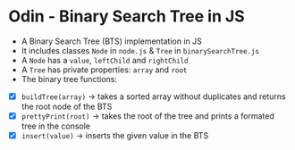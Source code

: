 # Odin - Binary Search Tree in JS

- A Binary Search Tree (BTS) implementation in JS
- It includes classes `Node` in `node.js` & `Tree` in `binarySearchTree.js`
- A `Node` has a `value`, `leftChild` and `rightChild`
- A `Tree` has private properties: `array` and `root`
- The binary tree functions:
- [x] `buildTree(array)` -> takes a sorted array without duplicates and returns the root node of the BTS
- [x] `prettyPrint(root)` -> takes the root of the tree and prints a formated tree in the console
- [x] `insert(value)` -> inserts the given value in the BTS
